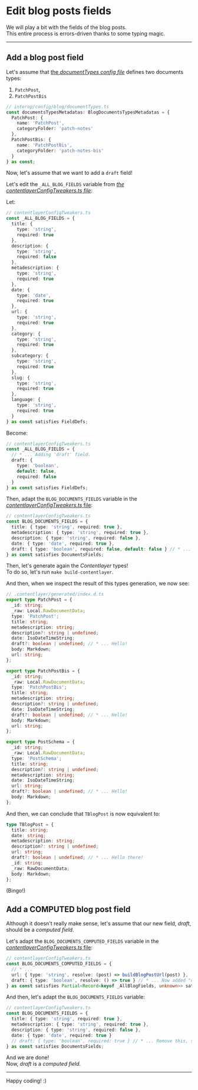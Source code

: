 # Edit blog posts fields

We will play a bit with the fields of the blog posts.  
This entire process is errors-driven thanks to some typing magic.

---

## Add a blog post field

Let's assume that [the _documentTypes config file_](/interop/config/contentlayer/blog/documentTypes.ts) defines two documents types:

1. `PatchPost`,
2. `PatchPostBis`

```ts
// interop/config/blog/documentTypes.ts
const documentsTypesMetadatas: BlogDocumentsTypesMetadatas = {
  PatchPost: {
    name: 'PatchPost',
    categoryFolder: 'patch-notes'
  },
  PatchPostBis: {
    name: 'PatchPostBis',
    categoryFolder: 'patch-notes-bis'
  }
} as const;
```

Now, let's assume that we want to add a `draft` field!

Let's edit the `_ALL_BLOG_FIELDS` variable from
[_the contentlayerConfigTweakers.ts file_](/interop/config/contentlayer/contentlayerConfigTweakers.ts):

Let:

```ts
// contentlayerConfigTweakers.ts
const _ALL_BLOG_FIELDS = {
  title: {
    type: 'string',
    required: true
  },
  description: {
    type: 'string',
    required: false
  },
  metadescription: {
    type: 'string',
    required: true
  },
  date: {
    type: 'date',
    required: true
  },
  url: {
    type: 'string',
    required: true
  },
  category: {
    type: 'string',
    required: true
  },
  subcategory: {
    type: 'string',
    required: true
  },
  slug: {
    type: 'string',
    required: true
  },
  language: {
    type: 'string',
    required: true
  }
} as const satisfies FieldDefs;
```

Become:

```ts
// contentlayerConfigTweakers.ts
const _ALL_BLOG_FIELDS = {
  // * ... Adding 'draft' field.
  draft: {
    type: 'boolean',
    default: false,
    required: false
  }
} as const satisfies FieldDefs;
```

Then, adapt the `BLOG_DOCUMENTS_FIELDS` variable in the
[_contentlayerConfigTweakers.ts_ file](/interop/config/contentlayer/contentlayerConfigTweakers.ts):

```ts
// contentlayerConfigTweakers.ts
const BLOG_DOCUMENTS_FIELDS = {
  title: { type: 'string', required: true },
  metadescription: { type: 'string', required: true },
  description: { type: 'string', required: false },
  date: { type: 'date', required: true },
  draft: { type: 'boolean', required: false, default: false } // * ... Added 'draft' field here too.
} as const satisfies DocumentsFields;
```

Then, let's generate again the _Contentlayer_ types!  
To do so, let's run `make build-contentlayer`.

And then, when we inspect the result of this types generation, we now see:

```ts
// .contentlayer/generated/index.d.ts
export type PatchPost = {
  _id: string;
  _raw: Local.RawDocumentData;
  type: 'PatchPost';
  title: string;
  metadescription: string;
  description?: string | undefined;
  date: IsoDateTimeString;
  draft?: boolean | undefined; // * ... Hello!
  body: Markdown;
  url: string;
};

export type PatchPostBis = {
  _id: string;
  _raw: Local.RawDocumentData;
  type: 'PatchPostBis';
  title: string;
  metadescription: string;
  description?: string | undefined;
  date: IsoDateTimeString;
  draft?: boolean | undefined; // * ... Hello!
  body: Markdown;
  url: string;
};

export type PostSchema = {
  _id: string;
  _raw: Local.RawDocumentData;
  type: 'PostSchema';
  title: string;
  description?: string | undefined;
  metadescription: string;
  date: IsoDateTimeString;
  url: string;
  draft?: boolean | undefined; // * ... Hello!
  body: Markdown;
};
```

And then, we can conclude that `TBlogPost` is now equivalent to:

```ts
type TBlogPost = {
  title: string;
  date: string;
  metadescription: string;
  description?: string | undefined;
  url: string;
  draft?: boolean | undefined; // * ... Hello there!
  _id: string;
  _raw: RawDocumentData;
  body: Markdown;
};
```

(Bingo!)

## Add a COMPUTED blog post field

Although it doesn't really make sense, let's assume that our new field, _draft_, should be a _computed field_.

Let's adapt the `BLOG_DOCUMENTS_COMPUTED_FIELDS` variable in the
[_contentlayerConfigTweakers.ts_ file](/interop/config/contentlayer/contentlayerConfigTweakers.ts):

```ts
// contentlayerConfigTweakers.ts
const BLOG_DOCUMENTS_COMPUTED_FIELDS = {
  // * ...
  url: { type: 'string', resolve: (post) => buildBlogPostUrl(post) },
  draft: { type: 'boolean', resolve: () => true } // * ... Now added "draft" here, with a dummy computation function, just for the example
} as const satisfies Partial<Record<keyof _AllBlogFields, unknown>> satisfies ComputedFields;
```

And then, let's adapt the `BLOG_DOCUMENTS_FIELDS` variable:

```ts
// contentlayerConfigTweakers.ts
const BLOG_DOCUMENTS_FIELDS = {
  title: { type: 'string', required: true },
  metadescription: { type: 'string', required: true },
  description: { type: 'string', required: false },
  date: { type: 'date', required: true }
  // draft: { type: 'boolean', required: true } // * ... Remove this, since it is now a computed field, and not "just" a field.
} as const satisfies DocumentsFields;
```

And we are done!  
Now, _draft_ is a _computed field_.

---

Happy coding! :)
